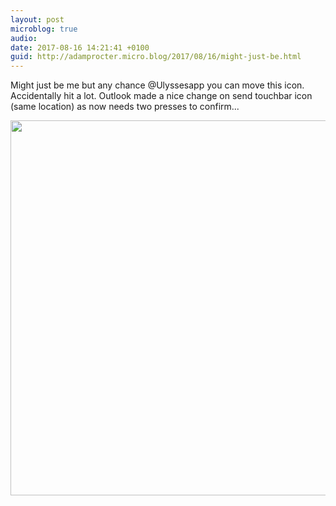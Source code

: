 ```yaml
---
layout: post
microblog: true
audio: 
date: 2017-08-16 14:21:41 +0100
guid: http://adamprocter.micro.blog/2017/08/16/might-just-be.html
---
```

Might just be me but any chance @Ulyssesapp you can move this icon. Accidentally hit a lot. Outlook made a nice change on send touchbar icon (same location) as now needs two presses to confirm... 

<img src="http://discursive.adamprocter.co.uk/uploads/2017/d209001fca.jpg" width="600" height="600" />
